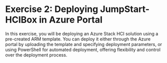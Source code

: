 # Exercise 2: Deploying JumpStart-HCIBox in Azure Portal

In this exercise, you will be deploying an Azure Stack HCI solution using a pre-created ARM template. You can deploy it either through the Azure portal by uploading the template and specifying deployment parameters, or using PowerShell for automated deployment, offering flexibility and control over the deployment process.
